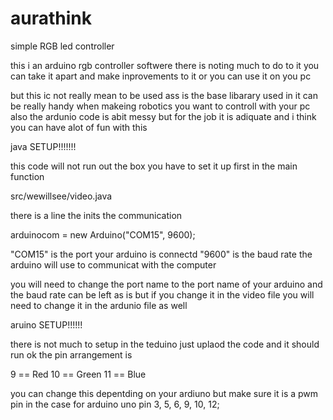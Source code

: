 # aurathink
simple RGB led controller 


this i an arduino rgb controller softwere there is noting much to do to it you can take it apart and make inprovements to it or you can use it on you pc

but this ic not really mean to be used ass is the base libarary used in it can be really handy when makeing robotics you want to controll with your pc also the ardunio code is abit messy but for the job it is adiquate and i think you can have alot of fun with this


java SETUP!!!!!!!

this code will not run out the box you have to set it up first in the main function 

src/wewillsee/video.java

there is a line the inits the communication 

arduinocom = new Arduino("COM15", 9600);

"COM15" is the port your arduino is connectd
"9600" is the baud rate the arduino will use to communicat with the computer

you will need to change the port name to the port name of your arduino and the baud rate can be left as is but if you change it in the video file you will need to change it in the ardunio file as well

aruino SETUP!!!!!!

there is not much to setup in the teduino just uplaod the code and it should run ok the pin arrangement is

9 ==  Red
10 == Green
11 == Blue

you can change this depentding on your ardiuno but make sure it is a pwm pin in the case for arduino uno pin 3, 5, 6, 9, 10, 12;


